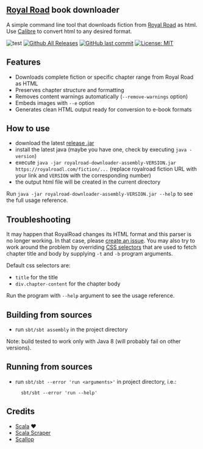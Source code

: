 [Royal Road](http://royalroad.com/) book downloader
---

A simple command line tool that downloads fiction from [Royal Road](http://royalroad.com/)
as html. Use [Calibre](http://calibre-ebook.com/) to convert html to any desired format.

![test](https://github.com/Aivean/royalroad-downloader/actions/workflows/test.yml/badge.svg?branch=master)
[![Github All Releases](https://img.shields.io/github/downloads/Aivean/royalroad-downloader/total.svg)](https://github.com/Aivean/royalroad-downloader/releases/latest)
[![GitHub last commit](https://img.shields.io/github/last-commit/Aivean/royalroad-downloader.svg)](https://github.com/Aivean/royalroad-downloader/commits/master)
[![License: MIT](https://img.shields.io/badge/License-MIT-yellow.svg)](https://opensource.org/licenses/MIT)

Features
---

* Downloads complete fiction or specific chapter range from Royal Road as HTML
* Preserves chapter structure and formatting
* Removes content warnings automatically (`--remove-warnings` option)
* Embeds images with `--e` option
* Generates clean HTML output ready for conversion to e-book formats

How to use
---

* download the latest [release .jar](https://github.com/Aivean/royalroad-downloader/releases/latest)
* install the latest java (maybe you have one, check by executing `java -version`)
* execute `java -jar royalroad-downloader-assembly-VERSION.jar https://royalroadl.com/fiction/...`
    (replace royalroad fiction URL with your link and `VERSION` with the corresponding number) 
* the output html file will be created in the current directory
 

Run `java -jar royalroad-downloader-assembly-VERSION.jar --help` to see the full usage reference.


Troubleshooting
---

It may happen that RoyalRoad changes its HTML format and this parser is no longer working.
In that case, please [create an issue](https://github.com/Aivean/royalroad-downloader/issues).
You may also try to work around the problem by overriding [CSS selectors](http://www.w3schools.com/cssref/css_selectors.asp)
that are used to fetch chapter title and body by supplying `-t` and `-b` program arguments.

Default css selectors are:

* `title` for the title
* `div.chapter-content` for the chapter body

Run the program with `--help` argument to see the usage reference.


Building from sources
---

* run `sbt/sbt assembly` in the project directory

Note: build tested to work only with Java 8 (will probably fail on other versions).

Running from sources
--------------------

* run `sbt/sbt --error 'run <arguments>'` in project directory,
    i.e.:

        sbt/sbt --error 'run --help'

Credits
---

* [Scala](http://www.scala-lang.org/) ❤️
* [Scala Scraper](https://github.com/ruippeixotog/scala-scraper)
* [Scallop](https://github.com/scallop/scallop)
